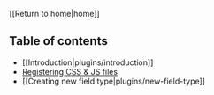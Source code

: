 [[Return to home|home]]

Table of contents
-----------------

- [[Introduction|plugins/introduction]]
- [Registering CSS & JS files](introduction#registering-new-css-and-js-files)
- [[Creating new field type|plugins/new-field-type]]